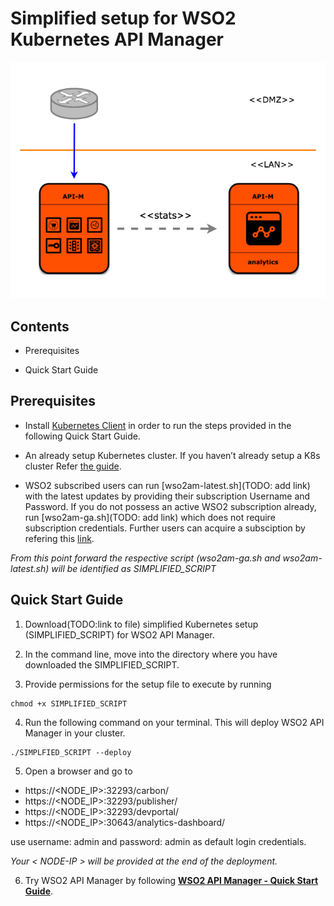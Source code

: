 # Simplified setup for WSO2 Kubernetes API Manager

![WSO2 API Manager Deployment](apim_simple.png)

## Contents
* Prerequisites

* Quick Start Guide

## Prerequisites
* Install [Kubernetes  Client](https://kubernetes.io/docs/tasks/tools/install-kubectl/) in order to run the steps provided in the following Quick Start Guide.

* An already setup Kubernetes cluster. If you haven’t already setup a K8s cluster  Refer [the guide](https://kubernetes.io/docs/setup/).

* WSO2 subscribed users can run [wso2am-latest.sh](TODO: add link) with the latest updates by providing their subscription Username and Password. If you do not possess an active WSO2 subscription already, run [wso2am-ga.sh](TODO: add link) which does not require subscription credentials. Further users can acquire a subsciption by refering this [link](https://wso2.com/subscription).

*From this point forward the respective script (wso2am-ga.sh and wso2am-latest.sh) will be identified as SIMPLIFIED_SCRIPT*

## Quick Start Guide
1. Download(TODO:link to file) simplified Kubernetes setup (SIMPLIFIED_SCRIPT) for WSO2 API Manager.  

2. In the command line, move into the directory where you have downloaded the SIMPLIFIED_SCRIPT.

3. Provide permissions for the setup file to execute by running 

```
chmod +x SIMPLIFIED_SCRIPT
```

4. Run the following command on your terminal. This will deploy WSO2 API Manager in your cluster.

```
./SIMPLFIED_SCRIPT --deploy
```

5. Open a browser and go to 
- https://<NODE_IP>:32293/carbon/
- https://<NODE_IP>:32293/publisher/
- https://<NODE_IP>:32293/devportal/
- https://<NODE_IP>:30643/analytics-dashboard/

use username: admin and password: admin as default login credentials.

*Your < NODE-IP > will be provided at the end of the deployment.*

6. Try WSO2 API Manager by following **[WSO2 API Manager - Quick Start Guide](https://apim.docs.wso2.com/en/latest/GettingStarted/quick-start-guide/)**.